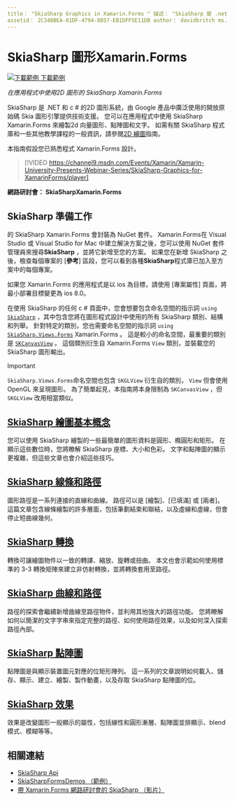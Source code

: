 ```yaml
---
title： "SkiaSharp Graphics in Xamarin.Forms " 描述： "SkiaSharp 是 .net 和 c # 的2d 圖形系統，由 Google 產品中廣泛使用的開放原始碼 Skia 圖形引擎提供技術支援。 本指南說明如何在您的應用程式中使用2D 圖形的 SkiaSharp Xamarin.Forms 。
assetid： 2C348BEA-81DF-4794-8857-EB1DFF5E11DB author： davidbritch ms. author： dabritch ms. date： 09/11/2017 no-loc： [ Xamarin.Forms ， Xamarin.Essentials ]
---
```


# <a name="skiasharp-graphics-in-xamarinforms"></a>SkiaSharp 圖形Xamarin.Forms

[![下載範例 ](~/media/shared/download.png) 下載範例](https://docs.microsoft.com/samples/xamarin/xamarin-forms-samples/skiasharpforms-demos)

_在應用程式中使用2D 圖形的 SkiaSharp Xamarin.Forms_

SkiaSharp 是 .NET 和 c # 的2D 圖形系統，由 Google 產品中廣泛使用的開放原始碼 Skia 圖形引擎提供技術支援。 您可以在應用程式中使用 SkiaSharp Xamarin.Forms 來繪製2d 向量圖形、點陣圖和文字。 如需有關 SkiaSharp 程式庫和一些其他教學課程的一般資訊，請參閱[2D 繪圖](~/graphics-games/skiasharp/index.md)指南。

本指南假設您已熟悉程式 Xamarin.Forms 設計。

> [!VIDEO https://channel9.msdn.com/Events/Xamarin/Xamarin-University-Presents-Webinar-Series/SkiaSharp-Graphics-for-XamarinForms/player]

**網路研討會： SkiaSharpXamarin.Forms**

## <a name="skiasharp-preliminaries"></a>SkiaSharp 準備工作

的 SkiaSharp Xamarin.Forms 會封裝為 NuGet 套件。 Xamarin.Forms在 Visual Studio 或 Visual Studio for Mac 中建立解決方案之後，您可以使用 NuGet 套件管理員來搜尋**SkiaSharp** ，並將它新增至您的方案。 如果您在新增 SkiaSharp 之後，檢查每個專案的 [**參考**] 區段，您可以看到各種**SkiaSharp**程式庫已加入至方案中的每個專案。

如果您 Xamarin.Forms 的應用程式是以 ios 為目標，請使用 [專案屬性] 頁面，將最小部署目標變更為 ios 8.0。

在使用 SkiaSharp 的任何 c # 頁面中，您會想要包含命名空間的指示詞 `using` [`SkiaSharp`](xref:SkiaSharp) ，其中包含您將在圖形程式設計中使用的所有 SkiaSharp 類別、結構和列舉。 針對特定的類別，您也需要命名空間的指示詞 `using` [`SkiaSharp.Views.Forms`](xref:SkiaSharp.Views.Forms) Xamarin.Forms 。 這是較小的命名空間，最重要的類別是 [`SKCanvasView`](xref:SkiaSharp.Views.Forms.SKCanvasView) 。 這個類別衍生自 Xamarin.Forms `View` 類別，並裝載您的 SkiaSharp 圖形輸出。

> [!IMPORTANT]
> `SkiaSharp.Views.Forms`命名空間也包含 `SKGLView` 衍生自的類別， `View` 但會使用 OpenGL 來呈現圖形。 為了簡單起見，本指南將本身限制為 `SKCanvasView` ，但 `SKGLView` 改用相當類似。

## <a name="skiasharp-drawing-basics"></a>[SkiaSharp 繪圖基本概念](basics/index.md)

您可以使用 SkiaSharp 繪製的一些最簡單的圖形資料是圓形、橢圓形和矩形。 在顯示這些數位時，您將瞭解 SkiaSharp 座標、大小和色彩。 文字和點陣圖的顯示更複雜，但這些文章也會介紹這些技巧。

## <a name="skiasharp-lines-and-paths"></a>[SkiaSharp 線條和路徑](paths/index.md)

圖形路徑是一系列連接的直線和曲線。 路徑可以是 [繪製]、[已填滿] 或 [兩者]。 這篇文章包含線條繪製的許多層面，包括筆劃結束和聯結，以及虛線和虛線，但會停止短曲線幾何。

## <a name="skiasharp-transforms"></a>[SkiaSharp 轉換](transforms/index.md)

轉換可讓繪圖物件以一致的轉譯、縮放、旋轉或扭曲。 本文也會示範如何使用標準的 3-3 轉換矩陣來建立非仿射轉換，並將轉換套用至路徑。

## <a name="skiasharp-curves-and-paths"></a>[SkiaSharp 曲線和路徑](curves/index.md)

路徑的探索會繼續新增曲線至路徑物件，並利用其他強大的路徑功能。 您將瞭解如何以簡潔的文字字串來指定完整的路徑、如何使用路徑效果，以及如何深入探索路徑內部。

## <a name="skiasharp-bitmaps"></a>[SkiaSharp 點陣圖](bitmaps/index.md)

點陣圖是與顯示裝置圖元對應的位矩形陣列。 這一系列的文章說明如何載入、儲存、顯示、建立、繪製、製作動畫，以及存取 SkiaSharp 點陣圖的位。

## <a name="skiasharp-effects"></a>[SkiaSharp 效果](effects/index.md)

效果是改變圖形一般顯示的屬性，包括線性和圓形漸層、點陣圖並排顯示、blend 模式、模糊等等。

## <a name="related-links"></a>相關連結

- [SkiaSharp Api](https://docs.microsoft.com/dotnet/api/skiasharp)
- [SkiaSharpFormsDemos （範例）](https://docs.microsoft.com/samples/xamarin/xamarin-forms-samples/skiasharpforms-demos)
- [帶 Xamarin.Forms 網路研討會的 SkiaSharp （影片）](https://channel9.msdn.com/Events/Xamarin/Xamarin-University-Presents-Webinar-Series/SkiaSharp-Graphics-for-XamarinForms)
